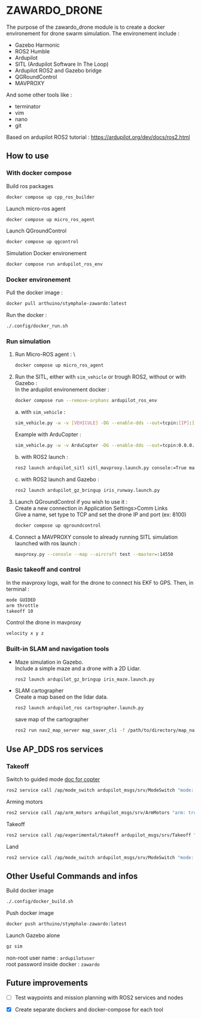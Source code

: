 # ZAWARDO_DRONE

The purpose of the zawardo_drone module is to create a docker environement for drone swarm simulation.
The environement include :

- Gazebo Harmonic
- ROS2 Humble
- Ardupilot
- SITL (Ardupilot Software In The Loop)
- Ardupilot ROS2 and Gazebo bridge
- QGRoundControl
- MAVPROXY

And some other tools like :

- terminator
- vim
- nano
- git

Based on ardupilot ROS2 tutorial :
<https://ardupilot.org/dev/docs/ros2.html>

## How to use

### With docker compose

Build ros packages

```bash
docker compose up cpp_ros_builder
```

Launch micro-ros agent

```bash
docker compose up micro_ros_agent
```

Launch QGroundControl

```bash
docker compose up qgcontrol
```

Simulation Docker environement

```bash
docker compose run ardupilot_ros_env
```

### Docker environement

Pull the docker image :

```bash
docker pull arthuino/stymphale-zawardo:latest
```

Run the docker :

```bash
./.config/docker_run.sh
```

### Run simulation

1. Run Micro-ROS agent : \

    ```bash
    docker compose up micro_ros_agent
    ```

2. Run the SITL, either with ```sim_vehicle``` or trough ROS2, without or with Gazebo : \
    In the ardupilot environement docker :

    ```bash
    docker compose run --remove-orphans ardupilot_ros_env 
    ```

    a. with ```sim_vehicle``` :

    ```bash
    sim_vehicle.py -w -v [VEHICULE] -DG --enable-dds --out=tcpin:[IP]:[PORT] --console --map
    ```

    Example with ArduCopter :

    ```bash
    sim_vehicle.py -w -v ArduCopter -DG --enable-dds --out=tcpin:0.0.0.0:8100  --console --map
    ```

    b. with ROS2 launch :

    ```bash
    ros2 launch ardupilot_sitl sitl_mavproxy.launch.py console:=True map:=True
    ```

    c. with ROS2 launch and Gazebo :

    ```bash
    ros2 launch ardupilot_gz_bringup iris_runway.launch.py
    ```

3. Launch QGroundControl if you wish to use it : \
Create a new connection in Application Settings>Comm Links \
Give a name, set type to TCP and set the drone IP and port (ex: 8100)

    ```bash
    docker compose up qgroundcontrol
    ```

4. Connect a MAVPROXY console to already running SITL simulation launched with ros launch :

    ```bash
    mavproxy.py --console --map --aircraft test --master=:14550
    ```

### Basic takeoff and control

In the mavproxy logs, wait for the drone to connect his EKF to GPS.
Then, in terminal :

```bash
mode GUIDED
arm throttle
takeoff 10
```

Control the drone in mavproxy

```bash
velocity x y z
```

### Built-in SLAM and navigation tools

- Maze simulation in Gazebo. \
Include a simple maze and a drone with a 2D Lidar.

    ```bash
    ros2 launch ardupilot_gz_bringup iris_maze.launch.py
    ```

- SLAM cartographer \
Create a map based on the lidar data.

    ```bash
    ros2 launch ardupilot_ros cartographer.launch.py
    ```

    save map of the cartographer

    ```bash
    ros2 run nav2_map_server map_saver_cli -f /path/to/directory/map_name
    ```

## Use AP_DDS ros services

### Takeoff

Switch to guided mode [doc for copter](https://mavlink.io/en/messages/ardupilotmega.html#COPTER_MODE)

```bash
ros2 service call /ap/mode_switch ardupilot_msgs/srv/ModeSwitch "mode: 4"
```

Arming motors

```bash
ros2 service call /ap/arm_motors ardupilot_msgs/srv/ArmMotors "arm: true"
```

Takeoff

```bash
ros2 service call /ap/experimental/takeoff ardupilot_msgs/srv/Takeoff "alt: 5.0"
```

Land

```bash
ros2 service call /ap/mode_switch ardupilot_msgs/srv/ModeSwitch "mode: 9"
```

## Other Useful Commands and infos

Build docker image

```bash
./.config/docker_build.sh
```

Push docker image

```bash
docker push arthuino/stymphale-zawardo:latest
```

Launch Gazebo alone

```bash
gz sim
```

non-root user name : ``ardupilotuser`` \
root password inside docker : ``zawardo``

## Future improvements

- [ ] Test waypoints and mission planning with ROS2 services and nodes

- [X] Create separate dockers and docker-compose for each tool
